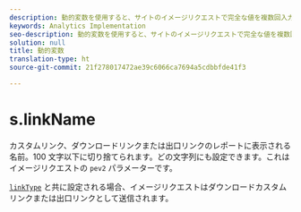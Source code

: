```yaml
---
description: 動的変数を使用すると、サイトのイメージリクエストで完全な値を複数回入力することなく、ある変数の値を別の変数にコピーできます。
keywords: Analytics Implementation
seo-description: 動的変数を使用すると、サイトのイメージリクエストで完全な値を複数回入力することなく、ある変数の値を別の変数にコピーできます。
solution: null
title: 動的変数
translation-type: ht
source-git-commit: 21f278017472ae39c6066ca7694a5cdbbfde41f3

---
```




# s.linkName

カスタムリンク、ダウンロードリンクまたは出口リンクのレポートに表示される名前。100 文字以下に切り捨てられます。どの文字列にも設定できます。これはイメージリクエストの `pev2` パラメーターです。

[`linkType`](https://docs.adobe.com/content/help/en/analytics/implementation/javascript-implementation/variables-analytics-reporting/config-var/linktype.html) と共に設定される場合、イメージリクエストはダウンロードカスタムリンクまたは出口リンクとして送信されます。

